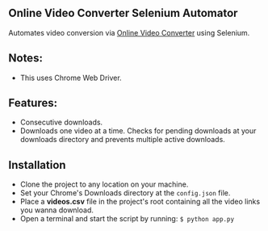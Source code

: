 ## Online Video Converter Selenium Automator

Automates video conversion via [Online Video Converter](https://www.onlinevideoconverter.com/youtube-converter) using Selenium.

## Notes:
* This uses Chrome Web Driver.

## Features:
* Consecutive downloads.
* Downloads one video at a time. Checks for pending downloads at your downloads directory and prevents multiple active downloads.

## Installation

* Clone the project to any location on your machine.
* Set your Chrome's Downloads directory at the `config.json` file.
* Place a **videos.csv** file in the project's root containing all the video links you wanna download.
* Open a terminal and start the script by running: `$ python app.py`
